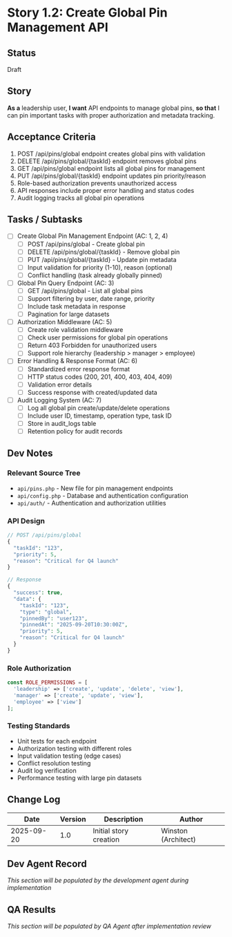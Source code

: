 # Story 1.2: Create Global Pin Management API

## Status
Draft

## Story
**As a** leadership user,
**I want** API endpoints to manage global pins,
**so that** I can pin important tasks with proper authorization and metadata tracking.

## Acceptance Criteria

1. POST /api/pins/global endpoint creates global pins with validation
2. DELETE /api/pins/global/{taskId} endpoint removes global pins
3. GET /api/pins/global endpoint lists all global pins for management
4. PUT /api/pins/global/{taskId} endpoint updates pin priority/reason
5. Role-based authorization prevents unauthorized access
6. API responses include proper error handling and status codes
7. Audit logging tracks all global pin operations

## Tasks / Subtasks

- [ ] Create Global Pin Management Endpoint (AC: 1, 2, 4)
  - [ ] POST /api/pins/global - Create global pin
  - [ ] DELETE /api/pins/global/{taskId} - Remove global pin
  - [ ] PUT /api/pins/global/{taskId} - Update pin metadata
  - [ ] Input validation for priority (1-10), reason (optional)
  - [ ] Conflict handling (task already globally pinned)

- [ ] Global Pin Query Endpoint (AC: 3)
  - [ ] GET /api/pins/global - List all global pins
  - [ ] Support filtering by user, date range, priority
  - [ ] Include task metadata in response
  - [ ] Pagination for large datasets

- [ ] Authorization Middleware (AC: 5)
  - [ ] Create role validation middleware
  - [ ] Check user permissions for global pin operations
  - [ ] Return 403 Forbidden for unauthorized users
  - [ ] Support role hierarchy (leadership > manager > employee)

- [ ] Error Handling & Response Format (AC: 6)
  - [ ] Standardized error response format
  - [ ] HTTP status codes (200, 201, 400, 403, 404, 409)
  - [ ] Validation error details
  - [ ] Success response with created/updated data

- [ ] Audit Logging System (AC: 7)
  - [ ] Log all global pin create/update/delete operations
  - [ ] Include user ID, timestamp, operation type, task ID
  - [ ] Store in audit_logs table
  - [ ] Retention policy for audit records

## Dev Notes

### Relevant Source Tree
- `api/pins.php` - New file for pin management endpoints
- `api/config.php` - Database and authentication configuration
- `api/auth/` - Authentication and authorization utilities

### API Design
```php
// POST /api/pins/global
{
  "taskId": "123",
  "priority": 5,
  "reason": "Critical for Q4 launch"
}

// Response
{
  "success": true,
  "data": {
    "taskId": "123",
    "type": "global",
    "pinnedBy": "user123",
    "pinnedAt": "2025-09-20T10:30:00Z",
    "priority": 5,
    "reason": "Critical for Q4 launch"
  }
}
```

### Role Authorization
```php
const ROLE_PERMISSIONS = [
  'leadership' => ['create', 'update', 'delete', 'view'],
  'manager' => ['create', 'update', 'view'],
  'employee' => ['view']
];
```

### Testing Standards
- Unit tests for each endpoint
- Authorization testing with different roles
- Input validation testing (edge cases)
- Conflict resolution testing
- Audit log verification
- Performance testing with large pin datasets

## Change Log

| Date | Version | Description | Author |
|------|---------|-------------|--------|
| 2025-09-20 | 1.0 | Initial story creation | Winston (Architect) |

## Dev Agent Record
*This section will be populated by the development agent during implementation*

## QA Results
*This section will be populated by QA Agent after implementation review*